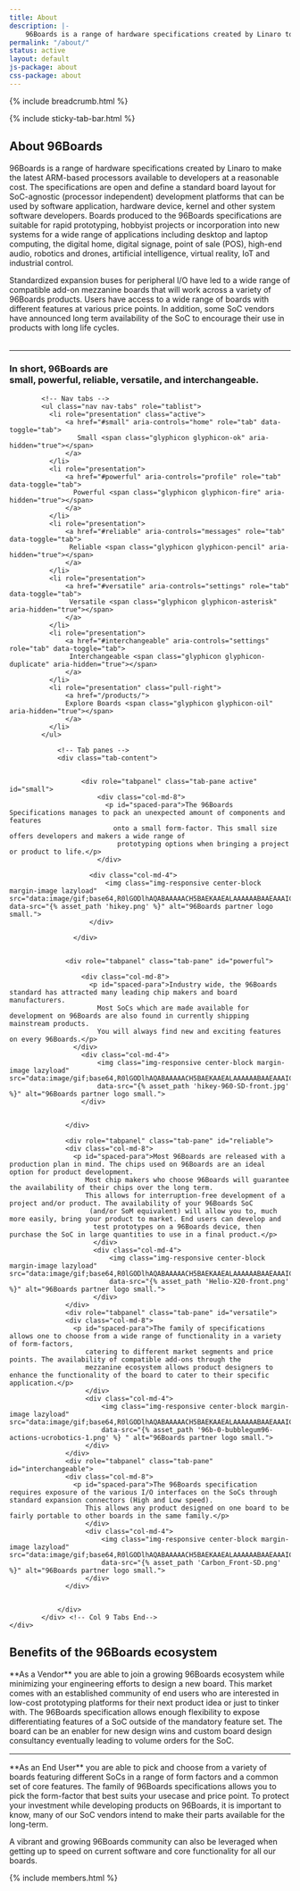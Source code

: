 ```yaml
---
title: About
description: |-
    96Boards is a range of hardware specifications created by Linaro to make the latest ARM-based processors available to developers at a reasonable cost.
permalink: "/about/"
status: active
layout: default
js-package: about
css-package: about
---
```

{% include breadcrumb.html %}

<div class="container-fluid" id="content-container">
{% include sticky-tab-bar.html %}   
<div class="container content-container">
<div class="row">
<div class="col-md-10 col-lg-10 col-sm-12 col-xs-12" markdown="1">
<h2>About 96Boards</h2>
96Boards is a range of hardware specifications created by Linaro to make the latest ARM-based processors available to developers at a reasonable cost. The specifications are open and define a standard board layout for SoC-agnostic (processor independent)  development platforms that can be used by software application, hardware device, kernel and other system software developers. Boards produced to the 96Boards specifications are suitable for rapid prototyping, hobbyist projects or incorporation into new systems for a wide range of applications including desktop and laptop computing, the digital home, digital signage, point of sale (POS), high-end audio, robotics and drones, artificial intelligence, virtual reality, IoT and industrial control.

Standardized expansion buses for peripheral I/O have led to a wide range of compatible add-on mezzanine boards  that will work across a variety of 96Boards products. Users have access to a wide range of boards with different features at various price points. In addition, some SoC vendors have announced long term availability of the SoC to encourage their use in products with long life cycles.
</div>
<div class="col-md-2 col-sm-12 col-xs-12 partners-panel">
  <div class="col-md-12 col-lg-12 col-sm-3 col-xs-6 fade-in-one">
    <a href="/products/mezzanine/">
        <img class="lazyload img-responsive center-block" src="data:image/gif;base64,R0lGODlhAQABAAAAACH5BAEKAAEALAAAAAABAAEAAAICTAEAOw=="
        data-src="{% asset_path '96Boards-Logo_Partner-small.png' %}" alt="96Boards partner logo small.">
    </a>
  </div>
  <div class="col-md-12 col-sm-3 col-xs-6 fade-in-two">
    <a href="/products/ce/">
        <img class="lazyload img-responsive center-block" src="data:image/gif;base64,R0lGODlhAQABAAAAACH5BAEKAAEALAAAAAABAAEAAAICTAEAOw=="
        data-src="{% asset_path '96Boards-Logo_Consumer-small.png' %}" alt="96Boards partner consumer logo.">
    </a>
  </div>
  <div class="col-md-12 col-sm-3 col-xs-6  fade-in-three">
    <a href="/products/ee/">
        <img class="lazyload img-responsive center-block" src="data:image/gif;base64,R0lGODlhAQABAAAAACH5BAEKAAEALAAAAAABAAEAAAICTAEAOw=="
        data-src="{% asset_path '96Boards-Logo_Enterprise-small.png' %}" alt="96Boards partner enterprise logo.">
    </a>
  </div>
  <div class="col-md-12 col-sm-3 col-xs-6  fade-in-four">
    <a href="/products/ie/">
    <img class="lazyload img-responsive center-block" src="data:image/gif;base64,R0lGODlhAQABAAAAACH5BAEKAAEALAAAAAABAAEAAAICTAEAOw=="
    data-src="{% asset_path '96Boards-Logo_IoT-small.png' %}" alt="96Boards partner IoT lgoo.">
    </a>
  </div>
</div> <!-- Column md 2 END -->
<hr>
</div>
</div>

<div class="row alternate-row">
  <div class="container content-container">
            <h3 class="text-left">
              <span class="line info-tabs-line">In short, 96Boards are</span><br/>
              <span class="line info-tabs-line">small, powerful, reliable, versatile, and interchangeable.</span>
          </h3>
          <div class="row">

            <!-- Nav tabs -->
            <ul class="nav nav-tabs" role="tablist">
              <li role="presentation" class="active">
                  <a href="#small" aria-controls="home" role="tab" data-toggle="tab">
                     Small <span class="glyphicon glyphicon-ok" aria-hidden="true"></span>
                  </a>
              </li>
              <li role="presentation">
                  <a href="#powerful" aria-controls="profile" role="tab" data-toggle="tab">
                    Powerful <span class="glyphicon glyphicon-fire" aria-hidden="true"></span>
                  </a>
              </li>
              <li role="presentation">
                  <a href="#reliable" aria-controls="messages" role="tab" data-toggle="tab">
                   Reliable <span class="glyphicon glyphicon-pencil" aria-hidden="true"></span>
                  </a>
              </li>
              <li role="presentation">
                  <a href="#versatile" aria-controls="settings" role="tab" data-toggle="tab">
                   Versatile <span class="glyphicon glyphicon-asterisk" aria-hidden="true"></span>
                  </a>
              </li>
              <li role="presentation">
                  <a href="#interchangeable" aria-controls="settings" role="tab" data-toggle="tab">
                   Interchangeable <span class="glyphicon glyphicon-duplicate" aria-hidden="true"></span>
                  </a>
              </li>
              <li role="presentation" class="pull-right">
                  <a href="/products/">
                  Explore Boards <span class="glyphicon glyphicon-oil" aria-hidden="true"></span>
                  </a>
              </li>
            </ul>

                <!-- Tab panes -->
                <div class="tab-content">


                      <div role="tabpanel" class="tab-pane active" id="small">
                          <div class="col-md-8">  
                            <p id="spaced-para">The 96Boards Specifications manages to pack an unexpected amount of components and features
                              onto a small form-factor. This small size offers developers and makers a wide range of
                               prototyping options when bringing a project or product to life.</p>
                          </div>

                        <div class="col-md-4">
                            <img class="img-responsive center-block margin-image lazyload" src="data:image/gif;base64,R0lGODlhAQABAAAAACH5BAEKAAEALAAAAAABAAEAAAICTAEAOw==" data-src="{% asset_path 'hikey.png' %}" alt="96Boards partner logo small.">    
                        </div>

                    </div>


                  <div role="tabpanel" class="tab-pane" id="powerful">

                      <div class="col-md-8">  
                        <p id="spaced-para">Industry wide, the 96Boards standard has attracted many leading chip makers and board manufacturers.
                          Most SoCs which are made available for development on 96Boards are also found in currently shipping mainstream products.
                          You will always find new and exciting features on every 96Boards.</p>
                    </div>
                      <div class="col-md-4">
                          <img class="img-responsive center-block margin-image lazyload" src="data:image/gif;base64,R0lGODlhAQABAAAAACH5BAEKAAEALAAAAAABAAEAAAICTAEAOw=="
                          data-src="{% asset_path 'hikey-960-SD-front.jpg' %}" alt="96Boards partner logo small.">    
                      </div>


                  </div>

                  <div role="tabpanel" class="tab-pane" id="reliable">
                  <div class="col-md-8">  
                    <p id="spaced-para">Most 96Boards are released with a production plan in mind. The chips used on 96Boards are an ideal option for product development.
                       Most chip makers who choose 96Boards will guarantee the availability of their chips over the long term.
                       This allows for interruption-free development of a project and/or product. The availability of your 96Boards SoC
                        (and/or SoM equivalent) will allow you to, much more easily, bring your product to market. End users can develop and
                         test prototypes on a 96Boards device, then purchase the SoC in large quantities to use in a final product.</p>
                         </div>
                         <div class="col-md-4">
                             <img class="img-responsive center-block margin-image lazyload" src="data:image/gif;base64,R0lGODlhAQABAAAAACH5BAEKAAEALAAAAAABAAEAAAICTAEAOw=="  
                             data-src="{% asset_path 'Helio-X20-front.png' %}" alt="96Boards partner logo small.">    
                         </div>
                  </div>
                  <div role="tabpanel" class="tab-pane" id="versatile">
                  <div class="col-md-8">  
                    <p id="spaced-para">The family of specifications allows one to choose from a wide range of functionality in a variety of form-factors,
                       catering to different market segments and price points. The availability of compatible add-ons through the
                       mezzanine ecosystem allows product designers to enhance the functionality of the board to cater to their specific application.</p>
                       </div>
                       <div class="col-md-4">
                           <img class="img-responsive center-block margin-image lazyload" src="data:image/gif;base64,R0lGODlhAQABAAAAACH5BAEKAAEALAAAAAABAAEAAAICTAEAOw=="
                           data-src="{% asset_path '96b-0-bubblegum96-actions-ucrobotics-1.png' %} " alt="96Boards partner logo small.">    
                       </div>
                  </div>
                  <div role="tabpanel" class="tab-pane" id="interchangeable">
                  <div class="col-md-8">  
                    <p id="spaced-para">The 96Boards specification requires exposure of the various I/O interfaces on the SoCs through standard expansion connectors (High and Low speed).
                       This allows any product designed on one board to be fairly portable to other boards in the same family.</p>
                       </div>
                       <div class="col-md-4">
                           <img class="img-responsive center-block margin-image lazyload" src="data:image/gif;base64,R0lGODlhAQABAAAAACH5BAEKAAEALAAAAAABAAEAAAICTAEAOw=="
                           data-src="{% asset_path 'Carbon_Front-SD.png' %}" alt="96Boards partner logo small.">    
                       </div>
                  </div>


                </div>
            </div> <!-- Col 9 Tabs End-->
    </div>

</div>

<div class="container content-container"  markdown="1">
<h2 class="text-center">Benefits of the 96Boards ecosystem</h2>
<div class="row">
<div class="col-md-6 padded-para" markdown="1">
**As a Vendor** you are able to join a growing 96Boards ecosystem while minimizing your engineering efforts to design a new board. This market comes with an established community of end users who are interested in low-cost prototyping platforms for their next product idea or just to tinker with.
The 96Boards specification allows enough flexibility to expose differentiating features of a SoC outside of the mandatory feature set. The board can be an enabler for new design wins and custom board design consultancy eventually leading to volume orders for the SoC.
</div>
<div class="col-md-6">
<img class="img-responsive center-block margin-image lazyload" src="data:image/gif;base64,R0lGODlhAQABAAAAACH5BAEKAAEALAAAAAABAAEAAAICTAEAOw==" data-src="{% asset_path 'homepage-image-1.png' %}" alt="96Boards partner logo small.">    
</div>
</div>
<hr>
<div class="row">
<div class="col-md-6">
<img class="img-responsive center-block margin-image lazyload" src="data:image/gif;base64,R0lGODlhAQABAAAAACH5BAEKAAEALAAAAAABAAEAAAICTAEAOw==" data-src="{% asset_path 'homepage-image-2.png' %}" alt="96Boards partner logo small.">    
</div>
<div class="col-md-6 padded-para" markdown="1">
**As an End User** you are able to pick and choose from a variety of boards featuring different SoCs in a range of form factors and a common set of core features. The family of 96Boards specifications allows you to pick the form-factor that best suits your usecase and price point. To protect your investment while developing products on 96Boards, it is important to know, many of our SoC vendors intend to make their parts available for the long-term.

 A vibrant and growing 96Boards community can also be leveraged when getting up to speed on current software and core functionality for all our boards.
<!-- You can also tap into the 96Boards community to quickly get up to speed on using the software since a lot of the core functionality -->
</div>
</div>
{% include members.html %}

</div>


</div>
